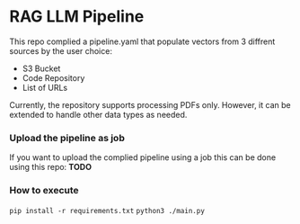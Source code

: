 # RAG LLM Pipeline

This repo complied a pipeline.yaml that populate vectors from 3 diffrent sources by the user choice:
* S3 Bucket
* Code Repository
* List of URLs

Currently, the repository supports processing PDFs only. However, it can be extended to handle other data types as needed.


### Upload the pipeline as job
If you want to upload the complied pipeline using a job this can be done using this repo: **TODO**

### How to execute
`pip install -r requirements.txt`
`python3 ./main.py`